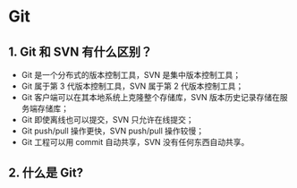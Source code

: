 # Git

## 1. Git 和 SVN 有什么区别？

- Git 是一个分布式的版本控制工具，SVN 是集中版本控制工具；
- Git 属于第 3 代版本控制工具，SVN 属于第 2 代版本控制工具；
- Git 客户端可以在其本地系统上克隆整个存储库，SVN 版本历史记录存储在服务端存储库；
- Git 即使离线也可以提交，SVN 只允许在线提交；
- Git push/pull 操作更快，SVN push/pull 操作较慢；
- Git 工程可以用 commit 自动共享，SVN 没有任何东西自动共享。

## 2. 什么是 Git?
